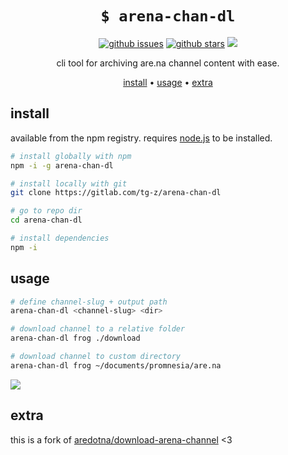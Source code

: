<h1 align="center"><code>$ arena-chan-dl</code></h1>

<p align="center">
<a href="https://github.com/tg-z/arena-chan-dl/issues"><img alt="github issues" src="https://img.shields.io/github/issues/tg-z/arena-chan-dl?color=ff69b4"></a>
<a href="https://github.com/tg-z/arena-chan-dl/stargazers"><img alt="github stars" src="https://img.shields.io/github/stars/tg-z/arena-chan-dl?color=ff69b4"></a>
<a href="https://github.com/tg-z/arena-chan-dl/graphs/contributors" alt="contributors">
<img src="https://img.shields.io/github/contributors/tg-z/arena-chan-dl?color=ff69b4"/></a>
</p>

<p align="center">
cli tool for archiving are.na channel content with ease.
</p>

<p align="center">
  <a href="#install">install</a> •
  <a href="#usage">usage</a> •
  <a href="#extra">extra</a><br>
</p>

## install
available from the npm registry. requires [node.js](https://nodejs.org/en/download/) to be installed.

```bash
# install globally with npm
npm -i -g arena-chan-dl
```

```bash
# install locally with git
git clone https://gitlab.com/tg-z/arena-chan-dl

# go to repo dir
cd arena-chan-dl

# install dependencies
npm -i
```

## usage
```bash
# define channel-slug + output path
arena-chan-dl <channel-slug> <dir>

# download channel to a relative folder
arena-chan-dl frog ./download

# download channel to custom directory
arena-chan-dl frog ~/documents/promnesia/are.na
```

![](http://static.damonzucconi.com/_capture/4mTGkMs6JI.gif)

## extra
this is a fork of [aredotna/download-arena-channel](https://github.com/aredotna/download-arena-channel) <3
